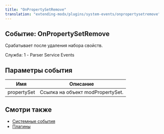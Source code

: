 ```yaml
---
title: "OnPropertySetRemove"
translation: "extending-modx/plugins/system-events/onpropertysetremove"
---
```


## Событие: OnPropertySetRemove

Срабатывает после удаления набора свойств.

Служба: 1 - Parser Service Events

## Параметры события

| Имя         | Описание                         |
| ----------- | -------------------------------- |
| propertySet | Ссылка на объект modPropertySet. |

## Смотри также

- [Системные события](extending-modx/plugins/system-events "Системные события")
- [Плагины](extending-modx/plugins "Плагины")
